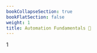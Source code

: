 ```yaml
---
bookCollapseSection: true
bookFlatSection: false
weight: 1
title: Automation Fundamentals 🔐
---
```


1